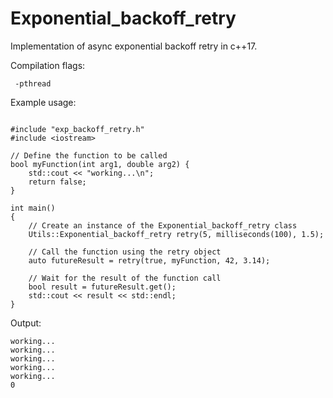 # Exponential_backoff_retry
Implementation of async exponential backoff retry in c++17.

Compilation flags:

```
 -pthread
```

Example usage:

```using namespace expbr;

#include "exp_backoff_retry.h"
#include <iostream>

// Define the function to be called
bool myFunction(int arg1, double arg2) {
    std::cout << "working...\n";
    return false;
}

int main()
{
    // Create an instance of the Exponential_backoff_retry class
    Utils::Exponential_backoff_retry retry(5, milliseconds(100), 1.5);

    // Call the function using the retry object
    auto futureResult = retry(true, myFunction, 42, 3.14);

    // Wait for the result of the function call
    bool result = futureResult.get();
    std::cout << result << std::endl;
}
```

Output:

```
working...
working...
working...
working...
working...
0
```
